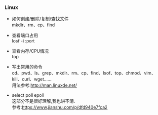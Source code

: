 ### Linux
- 如何创建/删除/复制/查找文件  
mkdir、rm、cp、find
 
- 查看端口占用  
losf -i :port

- 查看内存/CPU情况  
top

- 写出常用的命令  
cd、pwd、ls、grep、mkdir、rm、cp、find、lsof、top、chmod、vim、kill、curl、wget......  
用法参考:http://man.linuxde.net/

- select poll epoll  
这部分不是很好理解,我也讲不清.  
参考:https://www.jianshu.com/p/dfd940e7fca2